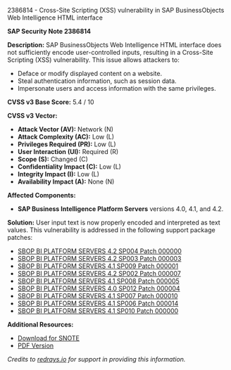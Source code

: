 2386814 - Cross-Site Scripting (XSS) vulnerability in SAP BusinessObjects Web Intelligence HTML interface

**SAP Security Note 2386814**

**Description:**
SAP BusinessObjects Web Intelligence HTML interface does not sufficiently encode user-controlled inputs, resulting in a Cross-Site Scripting (XSS) vulnerability. This issue allows attackers to:
- Deface or modify displayed content on a website.
- Steal authentication information, such as session data.
- Impersonate users and access information with the same privileges.

**CVSS v3 Base Score:** 5.4 / 10

**CVSS v3 Vector:**
- **Attack Vector (AV):** Network (N)
- **Attack Complexity (AC):** Low (L)
- **Privileges Required (PR):** Low (L)
- **User Interaction (UI):** Required (R)
- **Scope (S):** Changed (C)
- **Confidentiality Impact (C):** Low (L)
- **Integrity Impact (I):** Low (L)
- **Availability Impact (A):** None (N)

**Affected Components:**
- **SAP Business Intelligence Platform Servers** versions 4.0, 4.1, and 4.2.

**Solution:**
User input text is now properly encoded and interpreted as text values. This vulnerability is addressed in the following support package patches:

- [SBOP BI PLATFORM SERVERS 4.2 SP004 Patch 000000](https://me.sap.com/softwarecenter/template/products/_APP=00200682500000001943&_EVENT=DISPHIER&HEADER=Y&FUNCTIONBAR=N&EVENT=TREE&NE=NAVIGATE&ENR=73555000100200001041&V=MAINT)
- [SBOP BI PLATFORM SERVERS 4.2 SP003 Patch 000003](https://me.sap.com/softwarecenter/template/products/_APP=00200682500000001943&_EVENT=DISPHIER&HEADER=Y&FUNCTIONBAR=N&EVENT=TREE&NE=NAVIGATE&ENR=73555000100200001041&V=MAINT)
- [SBOP BI PLATFORM SERVERS 4.1 SP009 Patch 000001](https://me.sap.com/softwarecenter/template/products/_APP=00200682500000001943&_EVENT=DISPHIER&HEADER=Y&FUNCTIONBAR=N&EVENT=TREE&NE=NAVIGATE&ENR=67838200100200019009&V=MAINT)
- [SBOP BI PLATFORM SERVERS 4.2 SP002 Patch 000007](https://me.sap.com/softwarecenter/template/products/_APP=00200682500000001943&_EVENT=DISPHIER&HEADER=Y&FUNCTIONBAR=N&EVENT=TREE&NE=NAVIGATE&ENR=73555000100200001041&V=MAINT)
- [SBOP BI PLATFORM SERVERS 4.1 SP008 Patch 000005](https://me.sap.com/softwarecenter/template/products/_APP=00200682500000001943&_EVENT=DISPHIER&HEADER=Y&FUNCTIONBAR=N&EVENT=TREE&NE=NAVIGATE&ENR=67838200100200019009&V=MAINT)
- [SBOP BI PLATFORM SERVERS 4.0 SP012 Patch 000004](https://me.sap.com/softwarecenter/template/products/_APP=00200682500000001943&_EVENT=DISPHIER&HEADER=Y&FUNCTIONBAR=N&EVENT=TREE&NE=NAVIGATE&ENR=01200314690200013179&V=MAINT)
- [SBOP BI PLATFORM SERVERS 4.1 SP007 Patch 000010](https://me.sap.com/softwarecenter/template/products/_APP=00200682500000001943&_EVENT=DISPHIER&HEADER=Y&FUNCTIONBAR=N&EVENT=TREE&NE=NAVIGATE&ENR=67838200100200019009&V=MAINT)
- [SBOP BI PLATFORM SERVERS 4.1 SP006 Patch 000014](https://me.sap.com/softwarecenter/template/products/_APP=00200682500000001943&_EVENT=DISPHIER&HEADER=Y&FUNCTIONBAR=N&EVENT=TREE&NE=NAVIGATE&ENR=67838200100200019009&V=MAINT)
- [SBOP BI PLATFORM SERVERS 4.1 SP010 Patch 000000](https://me.sap.com/softwarecenter/template/products/_APP=00200682500000001943&_EVENT=DISPHIER&HEADER=Y&FUNCTIONBAR=N&EVENT=TREE&NE=NAVIGATE&ENR=67838200100200019009&V=MAINT)

**Additional Resources:**
- [Download for SNOTE](https://notesdownloads.sap.com/note/0040000018428932017)
- [PDF Version](https://userapps.support.sap.com/sap/support/sfm/notes/print/0002386814?language=en-US&token=F98A50E9C141D862D33E64CBD263ECBB)

*Credits to [redrays.io](https://redrays.io) for support in providing this information.*
